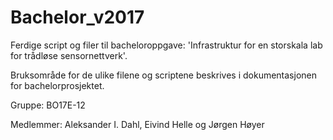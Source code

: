# Bachelor_v2017

Ferdige script og filer til bacheloroppgave: 'Infrastruktur for en storskala lab for trådløse sensornettverk'.

Bruksområde for de ulike filene og scriptene beskrives i dokumentasjonen for bachelorprosjektet.

Gruppe: BO17E-12 

Medlemmer: Aleksander I. Dahl, Eivind Helle og Jørgen Høyer
